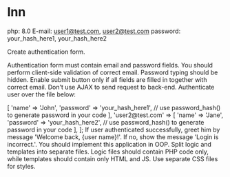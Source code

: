 # Inn

php: 8.0 E-mail: user1@test.com, user2@test.com password: your_hash_here1, your_hash_here2

Create authentication form.

Authentication form must contain email and password fields. You should perform client-side validation of correct email.
Password typing should be hidden. Enable submit button only if all fields are filled in together with correct email.
Don't use AJAX to send request to back-end. Authenticate user over the file below:

<?php


return [

'user1@test.com' => [

'name' => 'John',

'password' => 'your_hash_here1', // use password_hash() to generate password in your code

],

'user2@test.com' => [

'name' => 'Jane',

'password' => 'your_hash_here2', // use password_hash() to generate password in your code

],

];

If user authenticated successfully, greet him by message 'Welcome back, {user name}!'. If no, show the message 'Login is incorrect.'.

You should implement this application in OOP. Split logic and templates into separate files. Logic files should contain PHP code only, while templates should contain only HTML and JS. Use separate CSS files for styles.